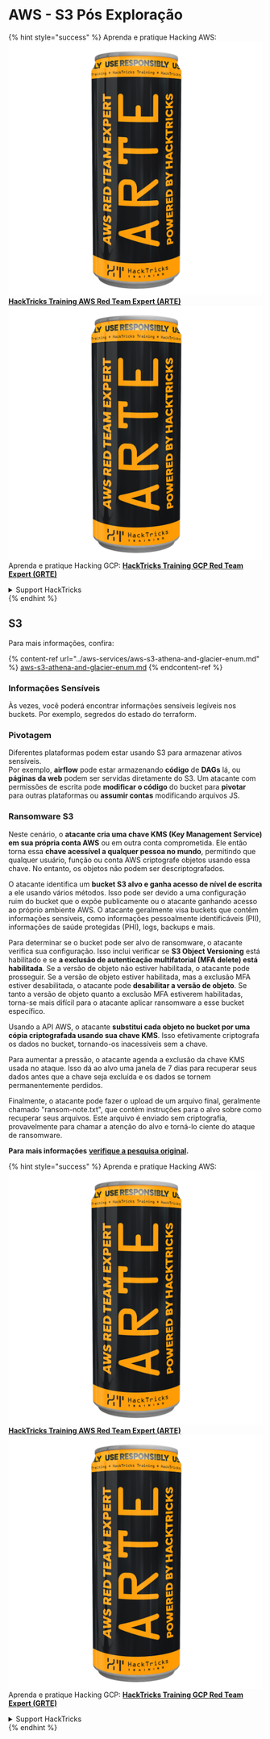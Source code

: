 # AWS - S3 Pós Exploração

{% hint style="success" %}
Aprenda e pratique Hacking AWS:<img src="../../../.gitbook/assets/image (1) (1) (1).png" alt="" data-size="line">[**HackTricks Training AWS Red Team Expert (ARTE)**](https://training.hacktricks.xyz/courses/arte)<img src="../../../.gitbook/assets/image (1) (1) (1).png" alt="" data-size="line">\
Aprenda e pratique Hacking GCP: <img src="../../../.gitbook/assets/image (2).png" alt="" data-size="line">[**HackTricks Training GCP Red Team Expert (GRTE)**<img src="../../../.gitbook/assets/image (2).png" alt="" data-size="line">](https://training.hacktricks.xyz/courses/grte)

<details>

<summary>Support HackTricks</summary>

* Confira os [**planos de assinatura**](https://github.com/sponsors/carlospolop)!
* **Junte-se ao** 💬 [**grupo do Discord**](https://discord.gg/hRep4RUj7f) ou ao [**grupo do telegram**](https://t.me/peass) ou **siga**-nos no **Twitter** 🐦 [**@hacktricks\_live**](https://twitter.com/hacktricks_live)**.**
* **Compartilhe truques de hacking enviando PRs para os repositórios do** [**HackTricks**](https://github.com/carlospolop/hacktricks) e [**HackTricks Cloud**](https://github.com/carlospolop/hacktricks-cloud).

</details>
{% endhint %}

## S3

Para mais informações, confira:

{% content-ref url="../aws-services/aws-s3-athena-and-glacier-enum.md" %}
[aws-s3-athena-and-glacier-enum.md](../aws-services/aws-s3-athena-and-glacier-enum.md)
{% endcontent-ref %}

### Informações Sensíveis

Às vezes, você poderá encontrar informações sensíveis legíveis nos buckets. Por exemplo, segredos do estado do terraform.

### Pivotagem

Diferentes plataformas podem estar usando S3 para armazenar ativos sensíveis.\
Por exemplo, **airflow** pode estar armazenando **código** de **DAGs** lá, ou **páginas da web** podem ser servidas diretamente do S3. Um atacante com permissões de escrita pode **modificar o código** do bucket para **pivotar** para outras plataformas ou **assumir contas** modificando arquivos JS.

### Ransomware S3

Neste cenário, o **atacante cria uma chave KMS (Key Management Service) em sua própria conta AWS** ou em outra conta comprometida. Ele então torna essa **chave acessível a qualquer pessoa no mundo**, permitindo que qualquer usuário, função ou conta AWS criptografe objetos usando essa chave. No entanto, os objetos não podem ser descriptografados.

O atacante identifica um **bucket S3 alvo e ganha acesso de nível de escrita** a ele usando vários métodos. Isso pode ser devido a uma configuração ruim do bucket que o expõe publicamente ou o atacante ganhando acesso ao próprio ambiente AWS. O atacante geralmente visa buckets que contêm informações sensíveis, como informações pessoalmente identificáveis (PII), informações de saúde protegidas (PHI), logs, backups e mais.

Para determinar se o bucket pode ser alvo de ransomware, o atacante verifica sua configuração. Isso inclui verificar se **S3 Object Versioning** está habilitado e se **a exclusão de autenticação multifatorial (MFA delete) está habilitada**. Se a versão de objeto não estiver habilitada, o atacante pode prosseguir. Se a versão de objeto estiver habilitada, mas a exclusão MFA estiver desabilitada, o atacante pode **desabilitar a versão de objeto**. Se tanto a versão de objeto quanto a exclusão MFA estiverem habilitadas, torna-se mais difícil para o atacante aplicar ransomware a esse bucket específico.

Usando a API AWS, o atacante **substitui cada objeto no bucket por uma cópia criptografada usando sua chave KMS**. Isso efetivamente criptografa os dados no bucket, tornando-os inacessíveis sem a chave.

Para aumentar a pressão, o atacante agenda a exclusão da chave KMS usada no ataque. Isso dá ao alvo uma janela de 7 dias para recuperar seus dados antes que a chave seja excluída e os dados se tornem permanentemente perdidos.

Finalmente, o atacante pode fazer o upload de um arquivo final, geralmente chamado "ransom-note.txt", que contém instruções para o alvo sobre como recuperar seus arquivos. Este arquivo é enviado sem criptografia, provavelmente para chamar a atenção do alvo e torná-lo ciente do ataque de ransomware.

**Para mais informações** [**verifique a pesquisa original**](https://rhinosecuritylabs.com/aws/s3-ransomware-part-1-attack-vector/)**.**

{% hint style="success" %}
Aprenda e pratique Hacking AWS:<img src="../../../.gitbook/assets/image (1) (1) (1).png" alt="" data-size="line">[**HackTricks Training AWS Red Team Expert (ARTE)**](https://training.hacktricks.xyz/courses/arte)<img src="../../../.gitbook/assets/image (1) (1) (1).png" alt="" data-size="line">\
Aprenda e pratique Hacking GCP: <img src="../../../.gitbook/assets/image (2).png" alt="" data-size="line">[**HackTricks Training GCP Red Team Expert (GRTE)**<img src="../../../.gitbook/assets/image (2).png" alt="" data-size="line">](https://training.hacktricks.xyz/courses/grte)

<details>

<summary>Support HackTricks</summary>

* Confira os [**planos de assinatura**](https://github.com/sponsors/carlospolop)!
* **Junte-se ao** 💬 [**grupo do Discord**](https://discord.gg/hRep4RUj7f) ou ao [**grupo do telegram**](https://t.me/peass) ou **siga**-nos no **Twitter** 🐦 [**@hacktricks\_live**](https://twitter.com/hacktricks_live)**.**
* **Compartilhe truques de hacking enviando PRs para os repositórios do** [**HackTricks**](https://github.com/carlospolop/hacktricks) e [**HackTricks Cloud**](https://github.com/carlospolop/hacktricks-cloud).

</details>
{% endhint %}
